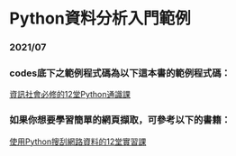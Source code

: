 # Python資料分析入門範例
### 2021/07 
### codes底下之範例程式碼為以下這本書的範例程式碼：
[資訊社會必修的12堂Python通識課](https://www.books.com.tw/products/0010828697?sloc=main)
### 如果你想要學習簡單的網頁擷取，可參考以下的書籍：
[使用Python搜刮網路資料的12堂實習課](https://www.books.com.tw/products/0010871074?sloc=main)
